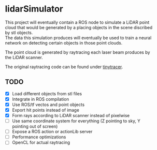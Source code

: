 # lidarSimulator

This project will eventually contain a ROS node to simulate a LiDAR point cloud that would be generated by a placing objects in the scene discribed by stl objects.  
The data this simulation produces will eventually be used to train a neural network on detecting certain objects in  those point clouds.

The point cloud is generated by raytracing each laser beam produces by the LiDAR scanner.

The original raytracing code can be found under [tinytracer](https://github.com/ssloy/tinyraytracer).

## TODO
- [x] Load different objects from stl files
- [x] Integrate in ROS compilation
- [x] Use ROS/tf vectos and point objects
- [x] Export hit points instead of image
- [x] Form rays according to LiDAR scanner instead of pixelwise
- [ ] Use same coordinate system for everything (Z pointing to sky, Y pointing out of screen)
- [ ] Expose a ROS action or actionLib server
- [ ] Performance optimizations
- [ ] OpenCL for actual raytracing